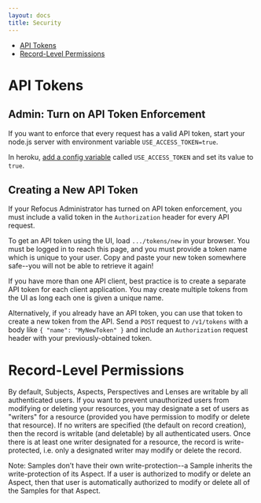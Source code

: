 ```yaml
---
layout: docs
title: Security
---
```


- [API Tokens](#api-tokens)
- [Record-Level Permissions](#record-level-permissions)

# API Tokens

## Admin: Turn on API Token Enforcement

If you want to enforce that every request has a valid API token, start your node.js server with environment variable `USE_ACCESS_TOKEN=true`.

In heroku, [add a config variable](https://devcenter.heroku.com/articles/config-vars) called `USE_ACCESS_TOKEN` and set its value to `true`.

## Creating a New API Token

If your Refocus Administrator has turned on API token enforcement, you must include a valid token in the `Authorization` header for every API request.

To get an API token using the UI, load `.../tokens/new` in your browser. You must be logged in to reach this page, and you must provide a token name which is unique to your user. Copy and paste your new token somewhere safe--you will not be able to retrieve it again!

If you have more than one API client, best practice is to create a separate API token for each client application. You may create multiple tokens from the UI as long each one is given a unique name.

Alternatively, if you already have an API token, you can use that token to create a new token from the API. Send a `POST` request to `/v1/tokens` with a body like `{ "name": "MyNewToken" }` and include an `Authorization` request header with your previously-obtained token.

# Record-Level Permissions

By default, Subjects, Aspects, Perspectives and Lenses are writable by all authenticated users. If you want to prevent unauthorized users from modifying or deleting your resources, you may designate a set of users as "writers" for a resource (provided you have permission to modify or delete that resource). If no writers are specified (the default on record creation), then the record is writable (and deletable) by all authenticated users. Once there is at least one writer designated for a resource, the record is write-protected, i.e. only a designated writer may modify or delete the record.

Note: Samples don’t have their own write-protection--a Sample inherits the write-protection of its Aspect. If a user is authorized to modify or delete an Aspect, then that user is automatically authorized to modify or delete all of the Samples for that Aspect.
